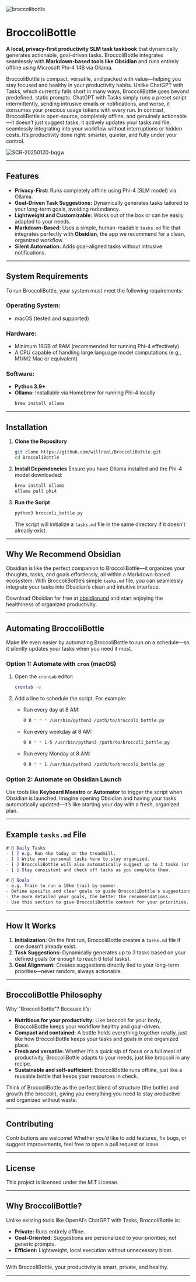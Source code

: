 
![broccolibottle](https://github.com/user-attachments/assets/76087a9c-9038-4cfa-860d-89dcbb6248bb)

# BroccoliBottle

**A local, privacy-first productivity SLM task taskbook** that dynamically generates actionable, goal-driven tasks. BroccoliBottle integrates seamlessly with **Markdown-based tools like Obsidian** and runs entirely offline using Microsoft Phi-4 14B via Ollama.

BroccoliBottle is compact, versatile, and packed with value—helping you stay focused and healthy in your productivity habits. Unlike ChatGPT with Tasks, which currently falls short in many ways, BroccoliBottle goes beyond predefined, static prompts. ChatGPT with Tasks simply runs a preset script intermittently, sending intrusive emails or notifications, and worse, it consumes your precious usage tokens with every run. In contrast, BroccoliBottle is open-source, completely offline, and genuinely actionable—it doesn’t just suggest tasks, it actively updates your tasks.md file, seamlessly integrating into your workflow without interruptions or hidden costs. It’s productivity done right: smarter, quieter, and fully under your control.

![SCR-20250120-bqgw](https://github.com/user-attachments/assets/11cfb049-9d49-4d02-b051-5ee3294fb739)

---

## Features

- **Privacy-First:** Runs completely offline using Phi-4 (SLM model) via Ollama.
- **Goal-Driven Task Suggestions:** Dynamically generates tasks tailored to your long-term goals, avoiding redundancy.
- **Lightweight and Customizable:** Works out of the box or can be easily adapted to your needs.
- **Markdown-Based:** Uses a simple, human-readable `tasks.md` file that integrates perfectly with **Obsidian**, the app we recommend for a clean, organized workflow.
- **Silent Automation:** Adds goal-aligned tasks without intrusive notifications.

---

## System Requirements

To run BroccoliBottle, your system must meet the following requirements:

### Operating System:
- macOS (tested and supported)

### Hardware:
- Minimum 16GB of RAM (recommended for running Phi-4 effectively)
- A CPU capable of handling large language model computations (e.g., M1/M2 Mac or equivalent)

### Software:
- **Python 3.9+**
- **Ollama:** Installable via Homebrew for running Phi-4 locally
  ```bash
  brew install ollama
  ```

---

## Installation

1. **Clone the Repository**
   ```bash
   git clone https://github.com/willreal/BroccoliBottle.git
   cd BroccoliBottle
   ```

2. **Install Dependencies**
   Ensure you have Ollama installed and the Phi-4 model downloaded:
   ```bash
   brew install ollama
   ollama pull phi4
   ```

3. **Run the Script**
   ```bash
   python3 broccoli_bottle.py
   ```

   The script will initialize a `tasks.md` file in the same directory if it doesn’t already exist.

---

## Why We Recommend Obsidian

Obsidian is like the perfect companion to BroccoliBottle—it organizes your thoughts, tasks, and goals effortlessly, all within a Markdown-based ecosystem. With BroccoliBottle’s simple `tasks.md` file, you can seamlessly integrate your tasks into Obsidian’s clean and intuitive interface.

Download Obsidian for free at [obsidian.md](https://obsidian.md) and start enjoying the healthiness of organized productivity.

---

## Automating BroccoliBottle

Make life even easier by automating BroccoliBottle to run on a schedule—so it silently updates your tasks when you need it most.

### Option 1: Automate with `cron` (macOS)

1. Open the `crontab` editor:
   ```bash
   crontab -e
   ```

2. Add a line to schedule the script. For example:
   - Run every day at 8 AM:
     ```bash
     0 8 * * * /usr/bin/python3 /path/to/broccoli_bottle.py
     ```
   - Run every weekday at 8 AM:
     ```bash
     0 8 * * 1-5 /usr/bin/python3 /path/to/broccoli_bottle.py
     ```
   - Run every Monday at 8 AM:
     ```bash
     0 8 * * 1 /usr/bin/python3 /path/to/broccoli_bottle.py
     ```

### Option 2: Automate on Obsidian Launch
Use tools like **Keyboard Maestro** or **Automator** to trigger the script when Obsidian is launched. Imagine opening Obsidian and having your tasks automatically updated—it’s like starting your day with a fresh, organized plan.

---

## Example `tasks.md` File

```markdown
# 📅 Daily Tasks
- [ ] e.g. Run 4km today on the treadmill.
- [ ] Write your personal tasks here to stay organized.
- [ ] BroccoliBottle will also automatically suggest up to 3 tasks (or enough to reach 6 total).
- [ ] Stay consistent and check off tasks as you complete them.

# 🎯 Goals
- e.g. Train to run a 10km trail by summer.
- Define specific and clear goals to guide BroccoliBottle's suggestions.
- The more detailed your goals, the better the recommendations.
- Use this section to give BroccoliBottle context for your priorities.
```

---

## How It Works

1. **Initialization:** On the first run, BroccoliBottle creates a `tasks.md` file if one doesn’t already exist.
2. **Task Suggestions:** Dynamically generates up to 3 tasks based on your defined goals (or enough to reach 6 total tasks).
3. **Goal Alignment:** Creates suggestions directly tied to your long-term priorities—never random, always actionable.

---

## BroccoliBottle Philosophy

Why "BroccoliBottle"? Because it’s:

- **Nutritious for your productivity:** Like broccoli for your body, BroccoliBottle keeps your workflow healthy and goal-driven.
- **Compact and contained:** A bottle holds everything together neatly, just like how BroccoliBottle keeps your tasks and goals in one organized place.
- **Fresh and versatile:** Whether it’s a quick sip of focus or a full meal of productivity, BroccoliBottle adapts to your needs, just like broccoli in any recipe.
- **Sustainable and self-sufficient:** BroccoliBottle runs offline, just like a reusable bottle that keeps your resources in check.

Think of BroccoliBottle as the perfect blend of structure (the bottle) and growth (the broccoli), giving you everything you need to stay productive and organized without waste.  

---

## Contributing

Contributions are welcome! Whether you’d like to add features, fix bugs, or suggest improvements, feel free to open a pull request or issue.

---

## License

This project is licensed under the MIT License.

---

## Why BroccoliBottle?

Unlike existing tools like OpenAI’s ChatGPT with Tasks, BroccoliBottle is:
- **Private:** Runs entirely offline.
- **Goal-Oriented:** Suggestions are personalized to your priorities, not generic prompts.
- **Efficient:** Lightweight, local execution without unnecessary bloat.

---

With BroccoliBottle, your productivity is smart, private, and healthy.

---
